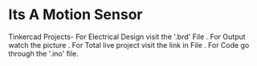 # Its A Motion Sensor
Tinkercad Projects-
For Electrical Design visit the '.brd' File .
For Output watch the picture .
For Total live project visit the link in File .
For Code go through the '.ino' file.